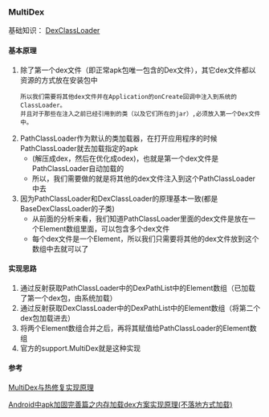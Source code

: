 ### MultiDex

基础知识： [DexClassLoader](DexClassLoader.md)

#### 基本原理
1. 除了第一个dex文件（即正常apk包唯一包含的Dex文件），其它dex文件都以资源的方式放在安装包中
    ```
    所以我们需要将其他dex文件并在Application的onCreate回调中注入到系统的ClassLoader。
    并且对于那些在注入之前已经引用到的类（以及它们所在的jar）,必须放入第一个Dex文件中。
    ```
2. PathClassLoader作为默认的类加载器，在打开应用程序的时候PathClassLoader就去加载指定的apk
    * (解压成dex，然后在优化成odex)，也就是第一个dex文件是PathClassLoader自动加载的
    * 所以，我们需要做的就是将其他的dex文件注入到这个PathClassLoader中去
3. 因为PathClassLoader和DexClassLoader的原理基本一致(都是BaseDexClassLoader的子类)
    * 从前面的分析来看，我们知道PathClassLoader里面的dex文件是放在一个Element数组里面，可以包含多个dex文件
    * 每个dex文件是一个Element，所以我们只需要将其他的dex文件放到这个数组中去就可以了
#### 实现思路
1. 通过反射获取PathClassLoader中的DexPathList中的Element数组（已加载了第一个dex包，由系统加载）
2. 通过反射获取DexClassLoader中的DexPathList中的Element数组（将第二个dex包加载进去）
3. 将两个Element数组合并之后，再将其赋值给PathClassLoader的Element数组
4. 官方的support.MultiDex就是这种实现

#### 参考

[MultiDex与热修复实现原理](https://blog.csdn.net/hp910315/article/details/51681710)

[Android中apk加固完善篇之内存加载dex方案实现原理(不落地方式加载)](https://blog.csdn.net/jiangwei0910410003/article/details/51557135)